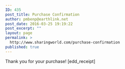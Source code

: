 ```yaml
---
ID: 435
post_title: Purchase Confirmation
author: pmbenp@earthlink.net
post_date: 2016-03-25 19:19:22
post_excerpt: ""
layout: page
permalink: >
  http://www.sharingworld.com/purchase-confirmation
published: true
---
```

Thank you for your purchase! [edd_receipt]